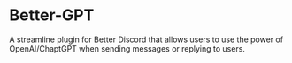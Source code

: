 # Better-GPT
A streamline plugin for Better Discord that allows users to use the power of OpenAI/ChaptGPT when sending messages or replying to users.
